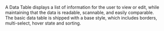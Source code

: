 A Data Table displays a list of information for the user to view or edit, while maintaining that the data is readable, scannable, and easily comparable. The basic data table is shipped with a base style, which includes borders, multi-select, hover state and sorting.